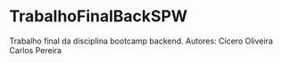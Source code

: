 # TrabalhoFinalBackSPW
Trabalho  final da disciplina  bootcamp backend.
Autores:
Cícero Oliveira
Carlos Pereira
